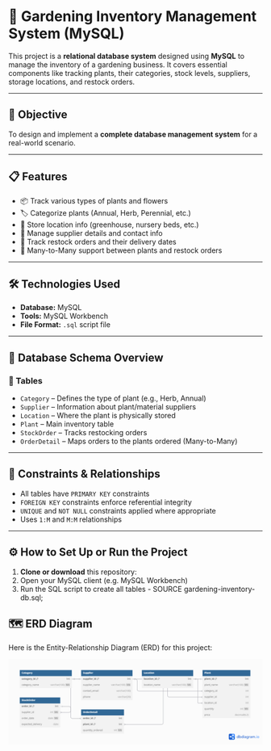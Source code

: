 # 🌿 Gardening Inventory Management System (MySQL)

This project is a **relational database system** designed using **MySQL** to manage the inventory of a gardening business. It covers essential components like tracking plants, their categories, stock levels, suppliers, storage locations, and restock orders.

---

## 📌 Objective

To design and implement a **complete database management system** for a real-world scenario.

---

## 📋 Features

- 📦 Track various types of plants and flowers
- 🏷 Categorize plants (Annual, Herb, Perennial, etc.)
- 📍 Store location info (greenhouse, nursery beds, etc.)
- 🔁 Manage supplier details and contact info
- 📑 Track restock orders and their delivery dates
- 🔗 Many-to-Many support between plants and restock orders

---

## 🛠 Technologies Used

- **Database:** MySQL  
- **Tools:** MySQL Workbench  
- **File Format:** `.sql` script file

---

## 🧱 Database Schema Overview

### 🔹 Tables

- `Category` – Defines the type of plant (e.g., Herb, Annual)
- `Supplier` – Information about plant/material suppliers
- `Location` – Where the plant is physically stored
- `Plant` – Main inventory table
- `StockOrder` – Tracks restocking orders
- `OrderDetail` – Maps orders to the plants ordered (Many-to-Many)

---

## 🔐 Constraints & Relationships

- All tables have `PRIMARY KEY` constraints
- `FOREIGN KEY` constraints enforce referential integrity
- `UNIQUE` and `NOT NULL` constraints applied where appropriate
- Uses `1:M` and `M:M` relationships

---

## ⚙️ How to Set Up or Run the Project

1. **Clone or download** this repository:
2. Open your MySQL client (e.g. MySQL Workbench)
3. Run the SQL script to create all tables -
 SOURCE gardening-inventory-db.sql;

## 🗺 ERD Diagram

Here is the Entity-Relationship Diagram (ERD) for this project:

![ERD Diagram](gardening-inventory-erd.png)



